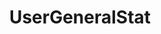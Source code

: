 ---
title: UserGeneralStat
parent: Types
layout: default
nav_order: 22
permalink: "/Types/UserGeneralStat"
---
